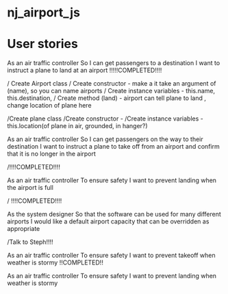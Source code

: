 # nj_airport_js

# User stories

As an air traffic controller
So I can get passengers to a destination
I want to instruct a plane to land at an airport !!!!!COMPLETED!!!!

/ Create Airport class
/ Create constructor - make a it take an argument of (name), so you can name airports
/ Create instance variables - this.name, this.destination,
/ Create method (land) - airport can tell plane to land , change location of plane here

/Create plane class
/Create constructor -
/Create instance variables - this.location(of plane in air, grounded, in hanger?)

As an air traffic controller
So I can get passengers on the way to their destination
I want to instruct a plane to take off from an airport and confirm that it is no longer in the airport

/!!!!COMPLETED!!!!

As an air traffic controller
To ensure safety
I want to prevent landing when the airport is full

/ !!!!COMPLETED!!!!

As the system designer
So that the software can be used for many different airports
I would like a default airport capacity that can be overridden as appropriate

/Talk to Steph!!!!

As an air traffic controller
To ensure safety
I want to prevent takeoff when weather is stormy !!COMPLETED!!

As an air traffic controller
To ensure safety
I want to prevent landing when weather is stormy
